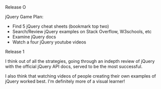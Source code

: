 Release O

jQuery Game Plan:

- Find 5 jQuery cheat sheets (bookmark top two)
- Search/Review jQuery examples on Stack Overflow, W3schools, etc
- Examine jQuery docs
- Watch a four jQuery youtube videos

Release 1

I think out of all the strategies, going through an indepth review of jQuery with the official jQuery API docs, served to be the most successful. 

I also think that watching videos of people creating their own examples of jQuery worked best. I'm definitely more of a visual learner!


